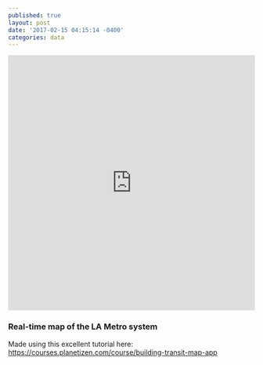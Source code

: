 ```yaml
---
published: true
layout: post
date: '2017-02-15 04:15:14 -0400'
categories: data
---
```

<iframe width="100%" height="520" frameborder="0" src="https://willgeary.github.io/LosAngelesMetro/" allowfullscreen webkitallowfullscreen mozallowfullscreen oallowfullscreen msallowfullscreen></iframe>

### Real-time map of the LA Metro system

Made using this excellent tutorial here: https://courses.planetizen.com/course/building-transit-map-app
